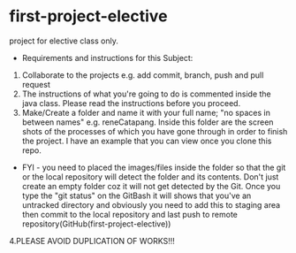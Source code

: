 # first-project-elective
project for elective class only.

* Requirements and instructions for this Subject:
1. Collaborate to the projects e.g. add commit, branch, push and pull request
2. The instructions of what you're going to do is commented inside the java class. Please read the instructions before you proceed.
3. Make/Create a folder and name it with your full name; "no spaces in between names" e.g. reneCatapang. Inside this folder are the screen shots of the processes of which you have gone through in order to finish the project. I have an example that you can view once you clone this repo. 
- FYI - you need to placed the images/files inside the folder so that the git or the local repository will detect the folder and its contents. Don't just create an empty folder coz it will not get detected by the Git. Once you type the "git status" on the GitBash it will shows that you've an untracked directory and obviously you need to add this to staging area then commit to the local repository and last push to remote repository(GitHub(first-project-elective))

4.PLEASE AVOID DUPLICATION OF WORKS!!!
   
